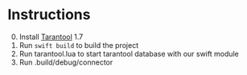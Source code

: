 # Instructions

0. Install [Tarantool](https://tarantool.org/download.html) 1.7
1. Run `swift build` to build the project
2. Run tarantool.lua to start tarantool database with our swift module
3. Run .build/debug/connector

